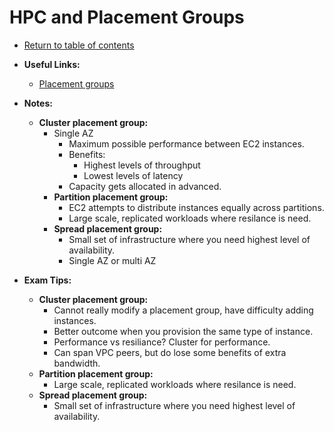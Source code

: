 # HPC and Placement Groups

* [Return to table of contents](../../../README.md)

* **Useful Links:**
  * [Placement groups](https://docs.aws.amazon.com/AWSEC2/latest/UserGuide/placement-groups.html)

* **Notes:**
  * **Cluster placement group:**
    * Single AZ
      * Maximum possible performance between EC2 instances.
      * Benefits:
        * Highest levels of throughput
        * Lowest levels of latency
      * Capacity gets allocated in advanced.
    * **Partition placement group:**
      * EC2 attempts to distribute instances equally across partitions.
      * Large scale, replicated workloads where resilance is need.
    * **Spread placement group:**
      * Small set of infrastructure where you need highest level of availability.
      * Single AZ or multi AZ

* **Exam Tips:**
  * **Cluster placement group:**
    * Cannot really modify a placement group, have difficulty adding instances.
    * Better outcome when you provision the same type of instance.
    * Performance vs resiliance? Cluster for performance.
    * Can span VPC peers, but do lose some benefits of extra bandwidth.
  * **Partition placement group:**
    * Large scale, replicated workloads where resilance is need.
  * **Spread placement group:**
    * Small set of infrastructure where you need highest level of availability.
